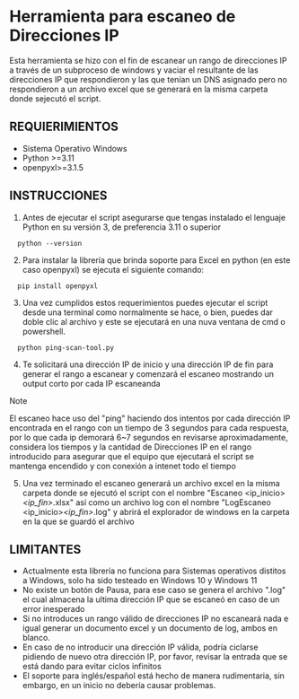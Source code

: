 # Herramienta para escaneo de Direcciones IP
Esta herramienta se hizo con el fin de escanear un rango de direcciones IP a través de un subproceso de windows y vaciar el resultante de las direcciones IP que respondieron y las que tenían un DNS asignado pero no respondieron a un archivo excel que se generará en la misma carpeta donde sejecutó el script.

## REQUIERIMIENTOS
- Sistema Operativo Windows
- Python >=3.11
- openpyxl>=3.1.5

## INSTRUCCIONES
1. Antes de ejecutar el script asegurarse que tengas instalado el lenguaje Python en su versión 3, de preferencia 3.11 o superior
```
  python --version
```

2. Para instalar la librería que brinda soporte para Excel en python (en este caso openpyxl) se ejecuta el siguiente comando:
```
  pip install openpyxl
```

3. Una vez cumplidos estos requerimientos puedes ejecutar el script desde una terminal como normalmente se hace, o bien, puedes dar doble clic al archivo y este se ejecutará en una nuva ventana de cmd o powershell.
```
  python ping-scan-tool.py
```


4. Te solicitará una dirección IP de inicio y una dirección IP de fin para generar el rango a escanear y comenzará el escaneo mostrando un output corto por cada IP escaneanda

> [!NOTE]
> El escaneo hace uso del "ping" haciendo dos intentos por cada dirección IP encontrada en el rango con un tiempo de 3 segundos para cada respuesta, por lo que cada ip demorará 6~7 segundos en revisarse aproximadamente, considera los tiempos y la cantidad de Direcciones IP en el rango introducido para asegurar que el equipo que ejecutará el script se mantenga encendido y con conexión a intenet todo el tiempo 

5. Una vez terminado el escaneo generará un archivo excel en la misma carpeta donde se ejecutó el script con el nombre "Escaneo <ip_inicio>_<ip_fin>_<fecha>.xlsx" así como un archivo log con el nombre "LogEscaneo <ip_inicio>_<ip_fin>_<fecha>.log" y abrirá el explorador de windows en la carpeta en la que se guardó el archivo

## LIMITANTES
+ Actualmente esta librería no funciona para Sistemas operativos distitos a Windows, solo ha sido testeado en Windows 10 y Windows 11
+ No existe un botón de Pausa, para ese caso se genera el archivo ".log" el cual almacena la ultima dirección IP que se escaneó en caso de un error inesperado
+ Si no introduces un rango válido de direcciones IP no escaneará nada e igual generar un documento excel y un documento de log, ambos en blanco.
+ En caso de no introducir una dirección IP válida, podría ciclarse pidiendo de nuevo otra dirección IP, por favor, revisar la entrada que se está dando para evitar ciclos infinitos
+ El soporte para inglés/español está hecho de manera rudimentaria, sin embargo, en un inicio no debería causar problemas.

